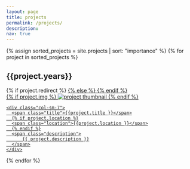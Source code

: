 ```yaml
---
layout: page
title: projects
permalink: /projects/
description: 
nav: true
---
```


<div class="projects">

  {% assign sorted_projects = site.projects | sort: "importance" %}
  {% for project in sorted_projects %}
  <h2 class="year">{{project.years}}</h2>
  {% if project.redirect %}
  <a href="{{ project.redirect }}" target="_blank">
  {% else %}
  <a href="{{ project.url | relative_url }}">
  {% endif %}
  <div class="row">
    <div class="col-sm-3 abbr">
      {% if project.img %}
      <img class="rounded float-left z-depth-1" src="{{ project.img | relative_url }}" alt="project thumbnail">
      {% endif %}
    </div>

    <div class="col-sm-7">
      <span class="title">{{project.title }}</span>
      {% if project.location %}
      <span class="location">{{project.location }}</span>
      {% endif %}
      <span class="description">
          {{ project.description }}
      </span>
    </div>
  </div>
  </a>
{% endfor %}

</div>